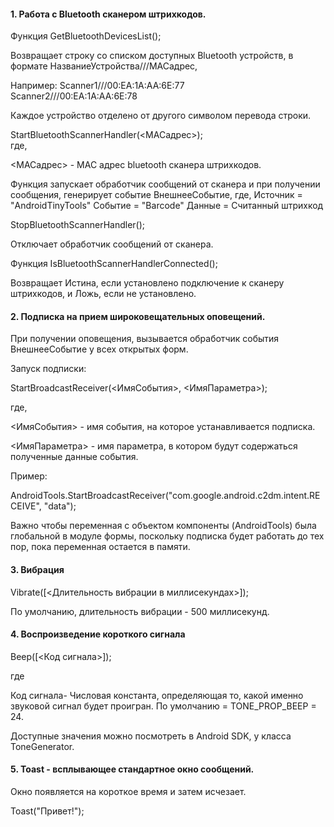 #### 1. Работа с Bluetooth сканером штрихкодов. 

Функция GetBluetoothDevicesList();

Возвращает строку со списком доступных Bluetooth устройств, в формате НазваниеУстройства///MACадрес,  

Например: Scanner1///00:EA:1A:AA:6E:77  
          Scanner2///00:EA:1A:AA:6E:78  
          

Каждое устройство отделено от другого символом перевода строки.  

StartBluetoothScannerHandler(<MACадрес>);  
где,

<MACадрес> - MAC адрес bluetooth сканера штрихкодов.  

Функция запускает обработчик сообщений от сканера и при получении сообщения,
генерирует событие ВнешнееСобытие, 
где,
Источник = "AndroidTinyTools"
Событие = "Barcode"
Данные = Считанный штрихкод

StopBluetoothScannerHandler();  

Отключает обработчик сообщений от сканера.

Функция IsBluetoothScannerHandlerConnected();  

Возвращает Истина, если установлено подключение к сканеру штрихкодов, и Ложь, если не установлено.  

#### 2. Подписка на прием широковещательных оповещений. 

При получении оповещения, вызывается обработчик события ВнешнееСобытие у всех открытых форм.

Запуск подписки:

StartBroadcastReceiver(<ИмяСобытия>, <ИмяПараметра>);

где,

<ИмяСобытия> - имя события, на которое устанавливается подписка.

<ИмяПараметра> - имя параметра, в котором будут содержаться полученные данные события.
 

Пример:

AndroidTools.StartBroadcastReceiver("com.google.android.c2dm.intent.RECEIVE", "data");

Важно чтобы переменная с объектом компоненты (AndroidTools) была глобальной в модуле формы, поскольку подписка будет работать до тех пор, пока переменная остается в памяти.

#### 3. Вибрация

Vibrate([<Длительность вибрации в миллисекундах>]);

По умолчанию, длительность вибрации - 500 миллисекунд.

#### 4. Воспроизведение короткого сигнала

Beep([<Код сигнала>]);

где

Код сигнала- Числовая константа, определяющая то, какой именно звуковой сигнал будет проигран. По умолчанию = TONE_PROP_BEEP = 24.

Доступные значения можно посмотреть в Android SDK, у класса ToneGenerator.
 

#### 5. Toast - всплывающее стандартное окно сообщений. 

Окно появляется на короткое время и затем исчезает.

Toast("Привет!");

 

